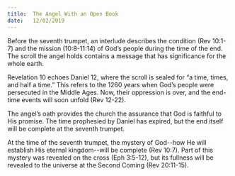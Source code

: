 ```yaml
---
title:  The Angel With an Open Book
date:   12/02/2019
---
```


Before the seventh trumpet, an interlude describes the condition (Rev 10:1-7) and the mission (10:8-11:14) of God’s people during the time of the end. The scroll the angel holds contains a message that has significance for the whole earth.

Revelation 10 echoes Daniel 12, where the scroll is sealed for “a time, times, and half a time.” This refers to the 1260 years when God’s people were persecuted in the Middle Ages. Now, their oppression is over, and the end-time events will soon unfold (Rev 12-22).

The angel’s oath provides the church the assurance that God is faithful to His promise. The time prophesied by Daniel has expired, but the end itself will be complete at the seventh trumpet.

At the time of the seventh trumpet, the mystery of God--how He will establish His eternal kingdom--will be complete (Rev 10:7). Part of this mystery was revealed on the cross (Eph 3:5-12), but its fullness will be revealed to the universe at the Second Coming (Rev 20:11-15).
